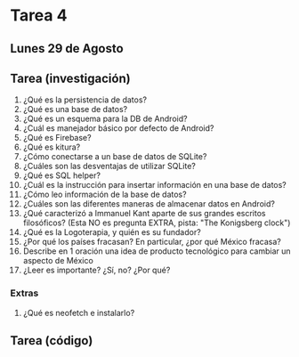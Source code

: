 # Tarea 4

## Lunes 29 de Agosto

## Tarea (investigación)

1. ¿Qué es la persistencia de datos?
2. ¿Qué es una base de datos? 
3. ¿Qué es un esquema para la DB de Android?
4. ¿Cuál es manejador básico por defecto de Android?
5. ¿Qué es Firebase?
6. ¿Qué es kitura?
7. ¿Cómo conectarse a un base de datos de SQLite?
8. ¿Cuáles son las desventajas de utilizar SQLite?
9. ¿Qué es SQL helper?
10. ¿Cuál es la instrucción para insertar información en una base de datos?
11. ¿Cómo leo información de la base de datos?
12. ¿Cuáles son las diferentes maneras de almacenar datos en Android?
13. ¿Qué caracterizó a Immanuel Kant aparte de sus grandes escritos filosóficos? (Esta NO es pregunta EXTRA, pista: "The Konigsberg clock")
14. ¿Qué es la Logoterapia, y quién es su fundador?
15. ¿Por qué los países fracasan? En particular, ¿por qué México fracasa?
16. Describe en 1 oración una idea de producto tecnológico para cambiar un aspecto de México
17. ¿Leer es importante? ¿Sí, no? ¿Por qué?

### Extras

1. ¿Qué es neofetch e instalarlo?

## Tarea (código)
